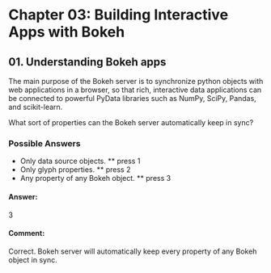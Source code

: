 # Chapter 03: Building Interactive Apps with Bokeh

## 01. Understanding Bokeh apps
The main purpose of the Bokeh server is to synchronize python objects with web applications in a browser, so that rich, interactive data applications can be connected to powerful PyData libraries such as NumPy, SciPy, Pandas, and scikit-learn.

What sort of properties can the Bokeh server automatically keep in sync?

### Possible Answers
* Only data source objects.
** press 1
* Only glyph properties.
** press 2
* Any property of any Bokeh object.
** press 3

#### Answer:
3

#### Comment:
Correct. Bokeh server will automatically keep every property of any Bokeh object in sync.
